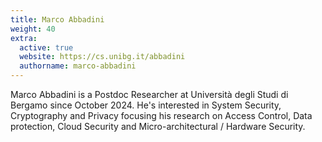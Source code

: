 ```yaml
---
title: Marco Abbadini
weight: 40
extra:
  active: true
  website: https://cs.unibg.it/abbadini
  authorname: marco-abbadini
---
```


Marco Abbadini is a Postdoc Researcher at Università degli Studi di Bergamo
since October 2024. He's interested in System Security, Cryptography and
Privacy focusing his research on Access Control, Data protection, Cloud
Security and Micro-architectural / Hardware Security.
